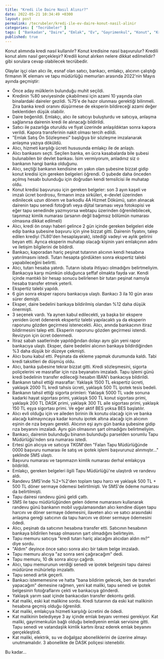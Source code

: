 ```yaml
---
title: "Kredi ile Daire Nasıl Alınır?"
date: 2022-05-21 10:34:49 +0300
layout: post
permalink: /tecrubeler/kredi-ile-ev-daire-konut-nasil-alinir
categories: [ "Tecrübeler" ]
tags: [ "Bankadan", "Daire", "Emlak", "Ev", "Gayrimenkul", "Konut", "Kredi", "Kredili", "Tapu" ]
published: true
---
```


Konut alımında kredi nasıl kullanılır? Konut kredisine nasıl başvurulur? Kredili konut alımı nasıl gerçekleşir? Kredili konut alırken nelere dikkat edilmelidir? gibi sorulara cevap olabilecek tecrübedir.

Olaylar işçi olan alıcı ile, esnaf olan satıcı, bankacı, emlakçı, alıcının çalıştığı firmanın İK elemanı ve tapu müdürlüğü memurları arasında 2022'nin Mayıs ayında geçmiştir:

- Önce aday mülklerin bulunduğu muhit seçildi.
- Kredinin %80 seviyesinde çıkabilmesi için azami 10 yaşında olan binalardaki daireler gezildi. %75'e de hazır olunması gerektiği bilinmeli. Zira banka kredi oranını düşürmese de eksperin bildireceği azami değer beklentiden düşük olabilir.
- Daire beğenildi. Emlakçı, alıcı ile satıcıyı buluşturdu ve satıcıya, anlaşma sağlanırsa dairenin kredi ile alınacağı bildirildi.
- Satıcı ile pazarlığa oturuldu ve fiyat üzerinde anlaşıldıktan sonra kapora verildi. Kapora transferinin nakit olması tercih edildi.
- "Emlak Satış Ön Sözleşmesi" başlığıya bir sözleşme imzalanarak anlaşma yazıya döküldü.
- Alıcı, hizmeti karşılığı ücreti hususunda emlakçı ile de anlaştı.
- Alıcı bankasını seçti. Seçilen banka, en ücra kasabalarda bile şubesi bulunabilen bir devlet bankası. İsim vermiyorum, anladınız siz o bankanın hangi banka olduğunu.
- Alıcı, seçtiği bankanın kendisine en yakın olan şubesine bizzat gidip konut kredisi için gereken belgeleri öğrendi. O şubede daha önceden açılmış hesabı bulunduğu için doğrudan kendi temsilcisi ile muhatap oldu.
- Konut kredisi başvurusu için gereken belgeler: son 3 ayın kaşeli ve imzalı ücret bordrosu, firmanın imza sirküleri, e-devlet üzerinden edinilecek uzun dönem ve barkodlu 4A Hizmet Dökümü, satın alınacak dairenin tapu senedi fotoğrafı veya dijital taraması veya fotokopisi ve eğer tapu senedinde yazmıyorsa webtapu üzerinden öğrenilebilecek, taşınmaz kimlik numarası (arsanın değil bağımsız bölümün numarası olmasına dikkat edilmeli)
- Alıcı, kredi ön onayı haberi gelince 2 gün içinde gereken belgeleri elde edip banka şubesine başvuru için yine bizzat gitti. Dairenin fiyatını, talep edilen krediyi (%80'den hesaplayarak), istediği vadeyi ve aylık gelirini beyan etti. Ayrıca eksperin muhatap olacağı kişinin yani emlakçının adını ve iletişim bilgilerini de bildirdi.
- Bankacı, kaporadan hariç peşinat tutarının alıcının kendi hesabına yatırılmasını istedi. Tutarı hesapta gördükten sonra ekspertiz talebi yapabileceğini belirtti.
- Alıcı, tutarı hesaba yatırdı. Tutarın isbata ihtiyacı olmadığını belirtmeliyim. Bankacıya karşı mümkün olduğunca şeffaf olmakta fayda var. Kendi içinde mantıklı bir hesap sonucu belirlenen bir tutarı peşinat namıyla hesaba transfer etmek yeterli.
- Ekspertiz talebi yapıldı.
- 6 gün sonra eksper raporu bankacıya ulaştı. Bankacı 3 ila 10 gün arası sürer demişti.
- Eksper, daire bedelini bankaya bildirilmiş olandan %12 daha düşük önermişti.
- 3 seçenek vardı. Ya aynen kabul edilecekti, ya başka bir ekspere yeniden ücret ödenerek ekspertiz talebi yapılacaktı ya da eksperin raporunu gözden geçirmesi istenecekti. Alıcı, anında bankacının itiraz bildirmesini talep etti. Eksperin raporunu gözden geçirmesi istendi. Revizyon için ücret ödenmedi.
- İtiraz sabah saatlerinde yapıldığından dolayı aynı gün yeni rapor bankacıya ulaştı. Eksper, daire bedelini alıcının bankaya bildirdiğinden %3 daha düşük bir düzeye çekmişti.
- Alıcı bunu kabul etti. Peşinata da ekleme yapmak durumunda kaldı. Tabi kredi taksitleri de düşmüş oldu.
- Alıcı, banka şubesine tekrar bizzat gitti. Kredi sözleşmesini, sigorta poliçelerini ve masraflar için rıza beyanatını imzaladı. Tapu işlemi günü kredi bedelinin transfer edileceği hesabın IBAN'ı bankacıya bildirildi.
- Bankanın tahsil ettiği masraflar: Yaklaşık 1500 TL ekspertiz ücreti, yaklaşık 2000 TL kredi tahsis ücreti, yaklaşık 500 TL ipotek tesis bedeli.
- Bankanın tahsil ettiği sigorta primleri: Yaklaşık 5000 TL vade sonuna kadarki hayat sigortası primi, yaklaşık 500 TL konut sigortası primi, yaklaşık 200 TL DASK primi, yaklaşık 300 TL aile sigortası primi, yaklaşık 150 TL eşya sigortası primi. Ve eğer aktif BES yoksa BES başlatılır.
- Alıcı evli olduğu için ve aileden birinin ilk konutu olacağı için ve banka alacağı kalmayıncaya kadar konutu ipotek altına alacağı için alıcının eşinin de rıza beyanı gerekti. Alıcının eşi aynı gün banka şubesine gidip rıza beyanını imzaladı. Aynı gün olmasının şart olmadığını belirtmeliyim.
- Bankacı, dairenin bulunduğu binanın bulunduğu parselden sorumlu Tapu Müdürlüğü'nden sıra numarası istedi.
- Ertesi gün alıcıya ve satıcıya TKGM'den "Falan Tapu Müdürlüğünde 0000 başvuru numarası ile satış ve ipotek işlemi başvurunuz alınmıştır..." şeklinde SMS ulaştı.
- Başvuru numarası ve taşınmazın kimlik numarası derhal emlakçıya bildirildi.
- Emlakçı, gereken belgeleri ilgili Tapu Müdürlüğü'ne ulaştırdı ve randevu aldı.
- Randevu SMS'inde %2+%2'den toplam tapu harcı ve yaklaşık 500 TL + 500 TL döner sermaye ödemesi belirtilmişti. Ve SMS'de ödeme numarası da belirtilmişti.
- Tapu dairesi randevu günü geldi çattı.
- SMS ile tapu müdürlüğünden gelen ödeme numarasını kullanarak randevu günü bankanın mobil uygulamasından alıcı kendine düşen tapu harcını ve döner sermaye ödemesini, ilaveten alıcı ve satıcı arasındaki anlaşma gereği satıcının da tapu harcını ve döner sermaye ödemesini ödedi.
- Alıcı, peşinatı da satıcının hesabına transfer etti. Satıcının hesabının bankaya bildirilen hesap olmasının şart olmadığını belirteyim.
- Tapu memuru satıcıya "kredi tutarı hariç alacağını alıcıdan aldın mı?" diye sordu.
- "Aldım" deyince önce satıcı sonra alıcı bir takım belge imzaladı.
- Tapu memuru alıcıya "az sonra seni çağıracağım" dedi.
- Tapu memuru, 10 dk sonra alıcıyı çağırdı.
- Alıcı, tapu memurunun verdiği senedi ve ipotek belgesini tapu dairesi müdürüne mühürletip imzalattı.
- Tapu senedi artık geçerli.
- Bankacı istememesine ve hatta "bana bildirim gelecek, ben de transferi yapacağım" demesine rağmen, yeni kat maliki, tapu senedi ve ipotek belgesinin fotoğraflarını çekti ve bankacıya gönderdi.
- Yaklaşık yarım saat içinde bankacıdan transfer dekontu geldi.
- Kat maliki, eski kat malikine sordu. Kredi tutarının da eski kat malikinin hesabına geçmiş olduğu öğrenildi.
- Kat maliki, emlakçıya hizmeti karşılığı ücretini de ödedi.
- Kat malikinin belediyeye 3 ay içinde emlak beyanı vermesi gerekiyor. Kat maliki, gayrimenkulün bağlı olduğu belediyenin emlak servisine gitti. Tapu senedi ve vatandaşlık kimlik kartını ibraz ederek emlak beyanını gerçekleştirdi.
- Kat maliki, elektrik, su ve doğalgaz aboneliklerini de üzerine almayı unutmamalıdır. 3 abonelikte de DASK poliçesi istenebilir.

Bu kadar...
